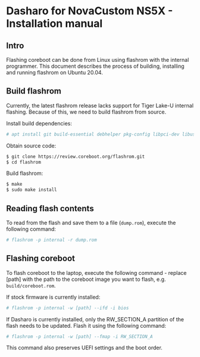 # Dasharo for NovaCustom NS5X - Installation manual

## Intro

Flashing coreboot can be done from Linux using flashrom with the internal
programmer. This document describes the process of building, installing and
running flashrom on Ubuntu 20.04.

## Build flashrom

Currently, the latest flashrom release lacks support for Tiger Lake-U internal
flashing. Because of this, we need to build flashrom from source.

Install build dependencies:

```bash
# apt install git build-essential debhelper pkg-config libpci-dev libusb-1.0-0-dev libftdi1-dev meson
```

Obtain source code:

```bash
$ git clone https://review.coreboot.org/flashrom.git
$ cd flashrom
```

Build flashrom:

```bash
$ make
$ sudo make install
```

## Reading flash contents

To read from the flash and save them to a file (`dump.rom`), execute the
following command:

```bash
# flashrom -p internal -r dump.rom
```

## Flashing coreboot

To flash coreboot to the laptop, execute the following command - replace [path]
with the path to the coreboot image you want to flash, e.g. `build/coreboot.rom`.

If stock firmware is currently installed:

```bash
# flashrom -p internal -w [path] --ifd -i bios
```

If Dasharo is currently installed, only the RW_SECTION_A partition of the flash
needs to be updated. Flash it using the following command:

```bash
# flashrom -p internal -w [path] --fmap -i RW_SECTION_A
```

This command also preserves UEFI settings and the boot order.
